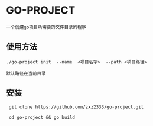 # GO-PROJECT

    一个创建go项目所需要的文件目录的程序

## 使用方法

    ./go-project init  --name  <项目名字>  --path <项目路径>

    默认路径在当前目录

## 安装

     git clone https://github.com/zxz2333/go-project.git

     cd go-project && go build